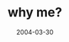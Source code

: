 ---
layout: base.njk
title : 'why me?' 
view_title : 'why me?' 
year : '2004' 
date : '2004-03-30' 
img_file : '/drawing/whyme.png' 
html_file : 'whyme' 
next_html : 'todayifeelthisbig.html' 
year_order : '69' 
permalink : "title/{{html_file}}.html"
---